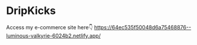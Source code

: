 # DripKicks

Access my e-commerce site here👇
https://64ec535f50048d6a75468876--luminous-valkyrie-6024b2.netlify.app/

